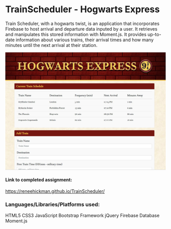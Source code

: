# TrainScheduler - Hogwarts Express  

Train Scheduler, with a hogwarts twist, is an application that incorporates Firebase to host arrival and departure data inputed by a user. It retrieves and manipulates this stored information with Moment.js. It provides up-to-date information about various trains, their arrival times and how many minutes until the next arrival at their station.

![Preview of Hogwarts Express Train Scheduler](\assets\images\44.jpg)

#### Link to completed assignment:  
https://reneehickman.github.io/TrainScheduler/

### Languages/Libraries/Platforms used:
HTML5
CSS3
JavaScript
Bootstrap Framework
jQuery
Firebase Database
Moment.js